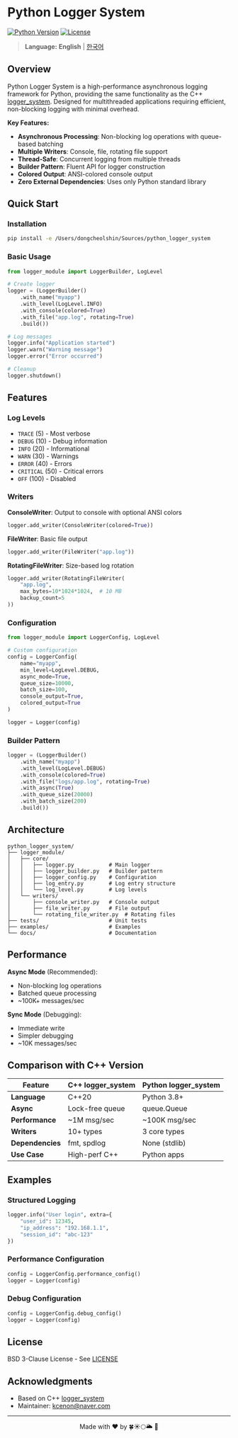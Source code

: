 # Python Logger System

[![Python Version](https://img.shields.io/badge/python-3.8+-blue.svg)](https://www.python.org/downloads/)
[![License](https://img.shields.io/badge/license-BSD--3--Clause-green.svg)](LICENSE)

> **Language:** **English** | [한국어](README_KO.md)

## Overview

Python Logger System is a high-performance asynchronous logging framework for Python, providing the same functionality as the C++ [logger_system](https://github.com/kcenon/logger_system). Designed for multithreaded applications requiring efficient, non-blocking logging with minimal overhead.

**Key Features:**
- **Asynchronous Processing**: Non-blocking log operations with queue-based batching
- **Multiple Writers**: Console, file, rotating file support
- **Thread-Safe**: Concurrent logging from multiple threads
- **Builder Pattern**: Fluent API for logger construction
- **Colored Output**: ANSI-colored console output
- **Zero External Dependencies**: Uses only Python standard library

## Quick Start

### Installation

```bash
pip install -e /Users/dongcheolshin/Sources/python_logger_system
```

### Basic Usage

```python
from logger_module import LoggerBuilder, LogLevel

# Create logger
logger = (LoggerBuilder()
    .with_name("myapp")
    .with_level(LogLevel.INFO)
    .with_console(colored=True)
    .with_file("app.log", rotating=True)
    .build())

# Log messages
logger.info("Application started")
logger.warn("Warning message")
logger.error("Error occurred")

# Cleanup
logger.shutdown()
```

## Features

### Log Levels

- `TRACE` (5) - Most verbose
- `DEBUG` (10) - Debug information
- `INFO` (20) - Informational
- `WARN` (30) - Warnings
- `ERROR` (40) - Errors
- `CRITICAL` (50) - Critical errors
- `OFF` (100) - Disabled

### Writers

**ConsoleWriter**: Output to console with optional ANSI colors
```python
logger.add_writer(ConsoleWriter(colored=True))
```

**FileWriter**: Basic file output
```python
logger.add_writer(FileWriter("app.log"))
```

**RotatingFileWriter**: Size-based log rotation
```python
logger.add_writer(RotatingFileWriter(
    "app.log",
    max_bytes=10*1024*1024,  # 10 MB
    backup_count=5
))
```

### Configuration

```python
from logger_module import LoggerConfig, LogLevel

# Custom configuration
config = LoggerConfig(
    name="myapp",
    min_level=LogLevel.DEBUG,
    async_mode=True,
    queue_size=10000,
    batch_size=100,
    console_output=True,
    colored_output=True
)

logger = Logger(config)
```

### Builder Pattern

```python
logger = (LoggerBuilder()
    .with_name("myapp")
    .with_level(LogLevel.DEBUG)
    .with_console(colored=True)
    .with_file("logs/app.log", rotating=True)
    .with_async(True)
    .with_queue_size(20000)
    .with_batch_size(200)
    .build())
```

## Architecture

```
python_logger_system/
├── logger_module/
│   ├── core/
│   │   ├── logger.py           # Main logger
│   │   ├── logger_builder.py   # Builder pattern
│   │   ├── logger_config.py    # Configuration
│   │   ├── log_entry.py        # Log entry structure
│   │   └── log_level.py        # Log levels
│   └── writers/
│       ├── console_writer.py   # Console output
│       ├── file_writer.py      # File output
│       └── rotating_file_writer.py  # Rotating files
├── tests/                      # Unit tests
├── examples/                   # Examples
└── docs/                       # Documentation
```

## Performance

**Async Mode** (Recommended):
- Non-blocking log operations
- Batched queue processing
- ~100K+ messages/sec

**Sync Mode** (Debugging):
- Immediate write
- Simpler debugging
- ~10K messages/sec

## Comparison with C++ Version

| Feature | C++ logger_system | Python logger_system |
|---------|------------------|---------------------|
| **Language** | C++20 | Python 3.8+ |
| **Async** | Lock-free queue | queue.Queue |
| **Performance** | ~1M msg/sec | ~100K msg/sec |
| **Writers** | 10+ types | 3 core types |
| **Dependencies** | fmt, spdlog | None (stdlib) |
| **Use Case** | High-perf C++ | Python apps |

## Examples

### Structured Logging

```python
logger.info("User login", extra={
    "user_id": 12345,
    "ip_address": "192.168.1.1",
    "session_id": "abc-123"
})
```

### Performance Configuration

```python
config = LoggerConfig.performance_config()
logger = Logger(config)
```

### Debug Configuration

```python
config = LoggerConfig.debug_config()
logger = Logger(config)
```

## License

BSD 3-Clause License - See [LICENSE](LICENSE)

## Acknowledgments

- Based on C++ [logger_system](https://github.com/kcenon/logger_system)
- Maintainer: kcenon@naver.com

---

<p align="center">Made with ❤️ by 🍀☀🌕🌥 🌊</p>
